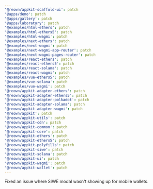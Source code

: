 ```yaml
---
'@reown/appkit-scaffold-ui': patch
'@apps/demo': patch
'@apps/gallery': patch
'@apps/laboratory': patch
'@examples/html-ethers': patch
'@examples/html-ethers5': patch
'@examples/html-wagmi': patch
'@examples/next-ethers': patch
'@examples/next-wagmi': patch
'@examples/next-wagmi-app-router': patch
'@examples/next-wagmi-pages-router': patch
'@examples/react-ethers': patch
'@examples/react-ethers5': patch
'@examples/react-solana': patch
'@examples/react-wagmi': patch
'@examples/vue-ethers5': patch
'@examples/vue-solana': patch
'@examples/vue-wagmi': patch
'@reown/appkit-adapter-ethers': patch
'@reown/appkit-adapter-ethers5': patch
'@reown/appkit-adapter-polkadot': patch
'@reown/appkit-adapter-solana': patch
'@reown/appkit-adapter-wagmi': patch
'@reown/appkit': patch
'@reown/appkit-utils': patch
'@reown/appkit-cdn': patch
'@reown/appkit-common': patch
'@reown/appkit-core': patch
'@reown/appkit-ethers': patch
'@reown/appkit-ethers5': patch
'@reown/appkit-polyfills': patch
'@reown/appkit-siwe': patch
'@reown/appkit-solana': patch
'@reown/appkit-ui': patch
'@reown/appkit-wagmi': patch
'@reown/appkit-wallet': patch
---
```


Fixed an issue where SIWE modal wasn't showing up for mobile wallets.